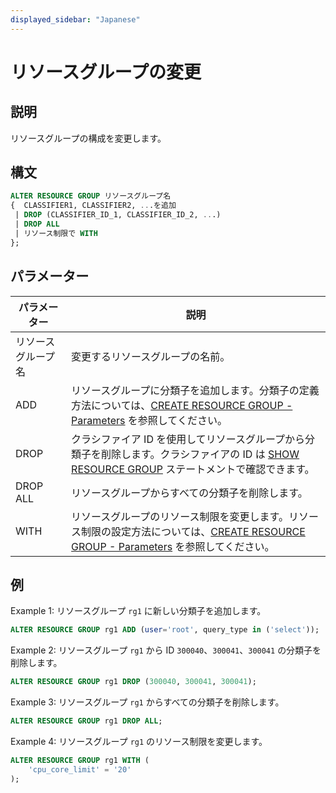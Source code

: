```yaml
---
displayed_sidebar: "Japanese"
---
```


# リソースグループの変更

## 説明

リソースグループの構成を変更します。

## 構文

```SQL
ALTER RESOURCE GROUP リソースグループ名
{  CLASSIFIER1, CLASSIFIER2, ...を追加
 | DROP (CLASSIFIER_ID_1, CLASSIFIER_ID_2, ...)
 | DROP ALL
 | リソース制限で WITH 
};
```

## パラメーター

| **パラメーター**  | **説明**                                              |
| ------------------- | ------------------------------------------------------------ |
| リソースグループ名 | 変更するリソースグループの名前。                    |
| ADD                 | リソースグループに分類子を追加します。分類子の定義方法については、[CREATE RESOURCE GROUP - Parameters](../Administration/CREATE_RESOURCE_GROUP.md) を参照してください。 |
| DROP                | クラシファイア ID を使用してリソースグループから分類子を削除します。クラシファイアの ID は [SHOW RESOURCE GROUP](../Administration/SHOW_RESOURCE_GROUP.md) ステートメントで確認できます。 |
| DROP ALL            | リソースグループからすべての分類子を削除します。                |
| WITH                | リソースグループのリソース制限を変更します。リソース制限の設定方法については、[CREATE RESOURCE GROUP - Parameters](../Administration/CREATE_RESOURCE_GROUP.md) を参照してください。 |

## 例

Example 1: リソースグループ `rg1` に新しい分類子を追加します。

```SQL
ALTER RESOURCE GROUP rg1 ADD (user='root', query_type in ('select'));
```

Example 2: リソースグループ `rg1` から ID `300040`、`300041`、`300041` の分類子を削除します。

```SQL
ALTER RESOURCE GROUP rg1 DROP (300040, 300041, 300041);
```

Example 3: リソースグループ `rg1` からすべての分類子を削除します。

```SQL
ALTER RESOURCE GROUP rg1 DROP ALL;
```

Example 4: リソースグループ `rg1` のリソース制限を変更します。

```SQL
ALTER RESOURCE GROUP rg1 WITH (
    'cpu_core_limit' = '20'
);
```